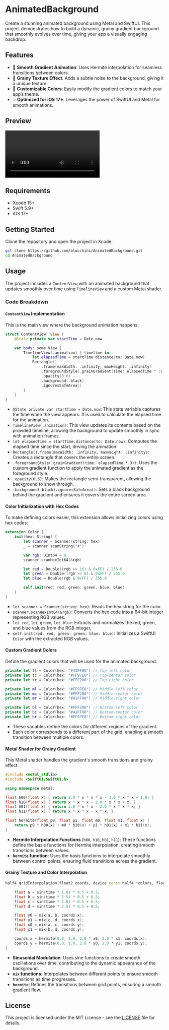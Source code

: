 # AnimatedBackground

Create a stunning animated background using Metal and SwiftUI. This project demonstrates how to build a dynamic, grainy gradient background that smoothly evolves over time, giving your app a visually engaging backdrop.

## Features

- 🎨 **Smooth Gradient Animation**: Uses Hermite interpolation for seamless transitions between colors.
- 🌟 **Grainy Texture Effect**: Adds a subtle noise to the background, giving it a unique texture.
- 🚀 **Customizable Colors**: Easily modify the gradient colors to match your app’s theme.
- 💡 **Optimized for iOS 17+**: Leverages the power of SwiftUI and Metal for smooth animations.

## Preview

![Animated Background Preview](AnimatedBgScreenshot.mp4)

## Requirements

- Xcode 15+
- Swift 5.9+
- iOS 17+

## Getting Started

Clone the repository and open the project in Xcode:

```bash
git clone https://github.com/alucchini/AnimatedBackground.git
cd AnimatedBackground
```

## Usage

The project includes a `ContentView` with an animated background that updates smoothly over time using `TimelineView` and a custom Metal shader.

### Code Breakdown

#### `ContentView` Implementation

This is the main view where the background animation happens:

```swift
struct ContentView: View {
    @State private var startTime = Date.now

    var body: some View {
        TimelineView(.animation) { timeline in
            let elapsedTime = startTime.distance(to: Date.now)
            Rectangle()
                .frame(maxWidth: .infinity, maxHeight: .infinity)
                .foregroundStyle(.grainGradient(time: elapsedTime * 3))
                .opacity(0.6)
                .background(.black)
                .ignoresSafeArea()
        }
    }
}
```

- `@State private var startTime = Date.now`: This state variable captures the time when the view appears. It is used to calculate the elapsed time for the animation.
- `TimelineView(.animation)`: This view updates its contents based on the provided timeline, allowing the background to update smoothly in sync with animation frames.
- `let elapsedTime = startTime.distance(to: Date.now)`: Computes the elapsed time since the start, driving the animation.
- `Rectangle().frame(maxWidth: .infinity, maxHeight: .infinity)`: Creates a rectangle that covers the entire screen.
- `.foregroundStyle(.grainGradient(time: elapsedTime * 3))`: Uses the custom gradient function to apply the animated gradient as the foreground style.
- `.opacity(0.6)`: Makes the rectangle semi-transparent, allowing the background to show through.
- `.background(.black).ignoresSafeArea()`: Sets a black background behind the gradient and ensures it covers the entire screen area.

#### Color Initialization with Hex Codes

To make defining colors easier, this extension allows initializing colors using hex codes:

```swift
extension Color {
    init(hex: String) {
        let scanner = Scanner(string: hex)
        _ = scanner.scanString("#")

        var rgb: UInt64 = 0
        scanner.scanHexInt64(&rgb)

        let red = Double((rgb >> 16) & 0xFF) / 255.0
        let green = Double((rgb >> 8) & 0xFF) / 255.0
        let blue = Double(rgb & 0xFF) / 255.0

        self.init(red: red, green: green, blue: blue)
    }
}
```

- `let scanner = Scanner(string: hex)`: Reads the hex string for the color.
- `scanner.scanHexInt64(&rgb)`: Converts the hex code into a 64-bit integer representing RGB values.
- `let red`, `let green`, `let blue`: Extracts and normalizes the red, green, and blue values from the RGB integer.
- `self.init(red: red, green: green, blue: blue)`: Initializes a SwiftUI `Color` with the extracted RGB values.

#### Custom Gradient Colors

Define the gradient colors that will be used for the animated background:

```swift
private let tl = Color(hex: "#41FF00") // Top-left color
private let tc = Color(hex: "#FF97E8") // Top-center color
private let tr = Color(hex: "#FFF200") // Top-right color

private let ml = Color(hex: "#FF97E8") // Middle-left color
private let mc = Color(hex: "#FFF200") // Middle-center color
private let mr = Color(hex: "#41FF00") // Middle-right color

private let bl = Color(hex: "#FFF200") // Bottom-left color
private let bc = Color(hex: "#41FF00") // Bottom-center color
private let br = Color(hex: "#FF97E8") // Bottom-right color
```

- These variables define the colors for different regions of the gradient.
- Each color corresponds to a different part of the grid, enabling a smooth transition between multiple colors.

#### Metal Shader for Grainy Gradient

This Metal shader handles the gradient's smooth transitions and grainy effect:

```cpp
#include <metal_stdlib>
#include <SwiftUI/SwiftUI.h>

using namespace metal;

float h00(float x) { return 2.0 * x * x * x - 3.0 * x * x + 1.0; }
float h10(float x) { return x * x * x - 2.0 * x * x + x; }
float h01(float x) { return 3.0 * x * x - 2.0 * x * x * x; }
float h11(float x) { return x * x * x - x * x; }

float hermite(float p0, float p1, float m0, float m1, float x) {
    return p0 * h00(x) + m0 * h10(x) + p1 * h01(x) + m1 * h11(x);
}
```

- **Hermite Interpolation Functions** (`h00`, `h10`, `h01`, `h11`): These functions define the basis functions for Hermite interpolation, creating smooth transitions between values.
- **`hermite` function**: Uses the basis functions to interpolate smoothly between control points, ensuring fluid transitions across the gradient.

#### Grainy Texture and Color Interpolation

```cpp
half4 gridInterpolation(float2 coords, device const half4 *colors, float4 gridRange, int2 gridSize, int lastIndex, float time) {

    float a = sin(time * 1.0) * 0.5 + 0.5;
    float b = sin(time * 1.5) * 0.5 + 0.5;
    float c = sin(time * 2.0) * 0.5 + 0.5;
    float d = sin(time * 2.5) * 0.5 + 0.5;

    float y0 = mix(a, b, coords.x);
    float y1 = mix(c, d, coords.x);
    float x0 = mix(a, c, coords.y);
    float x1 = mix(b, d, coords.y);

    coords.x = hermite(0.0, 1.0, 2.0 * x0, 2.0 * x1, coords.x);
    coords.y = hermite(0.0, 1.0, 2.0 * y0, 2.0 * y1, coords.y);
}
```

- **Sinusoidal Modulation**: Uses sine functions to create smooth oscillations over time, contributing to the dynamic appearance of the background.
- **`mix` functions**: Interpolates between different points to ensure smooth transitions as time progresses.
- **`hermite`**: Refines the transitions between grid points, ensuring a smooth gradient flow.

## License

This project is licensed under the MIT License - see the [LICENSE](LICENSE) file for details.
